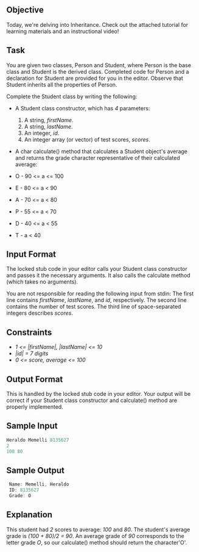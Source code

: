 ## Objective

Today, we're delving into Inheritance. Check out the attached tutorial for learning materials and an instructional video!

## Task

You are given two classes, Person and Student, where Person is the base class and Student is the derived class. Completed code for Person and a declaration for Student are provided for you in the editor. Observe that Student inherits all the properties of Person.

Complete the Student class by writing the following:

* A Student class constructor, which has *4* parameters:

    1. A string, *firstName*.
    2. A string, *lastName*.
    3. An integer, *id*.
    4. An integer array (or vector) of test scores, *scores*.

* A char calculate() method that calculates a Student object's average and returns the grade character representative of their calculated average:

* O - 90 <= a <= 100
* E - 80 <= a <  90
* A - 70 <= a <  80
* P - 55 <= a <  70
* D - 40 <= a <  55
* T - a < 40

## Input Format

The locked stub code in your editor calls your Student class constructor and passes it the necessary arguments. It also calls the calculate method (which takes no arguments).

You are not responsible for reading the following input from stdin:
The first line contains *firstName*, *lastName*, and *id*, respectively. The second line contains the number of test scores. The third line of space-separated integers describes *scores*.

## Constraints

* *1 <= |firstName|, |lastName| <= 10*
* *|id| = 7 digits*
* *0 <= score, average <= 100*

## Output Format

This is handled by the locked stub code in your editor. Your output will be correct if your Student class constructor and calculate() method are properly implemented.

## Sample Input

```c++
Heraldo Memelli 8135627
2
100 80
```

## Sample Output

```c++
 Name: Memelli, Heraldo
 ID: 8135627
 Grade: O
```

## Explanation

This student had *2* scores to average: *100* and *80*. The student's average grade is *(100 + 80)/2 = 90*. An average grade of *90* corresponds to the letter grade *O*, so our calculate() method should return the character'O'.
